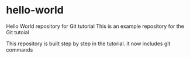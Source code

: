 # hello-world
Hello World repository for Git tutorial
This is an example repository for the Git tutoial 

This repository is built step by step in the tutorial.
it now includes git commands
